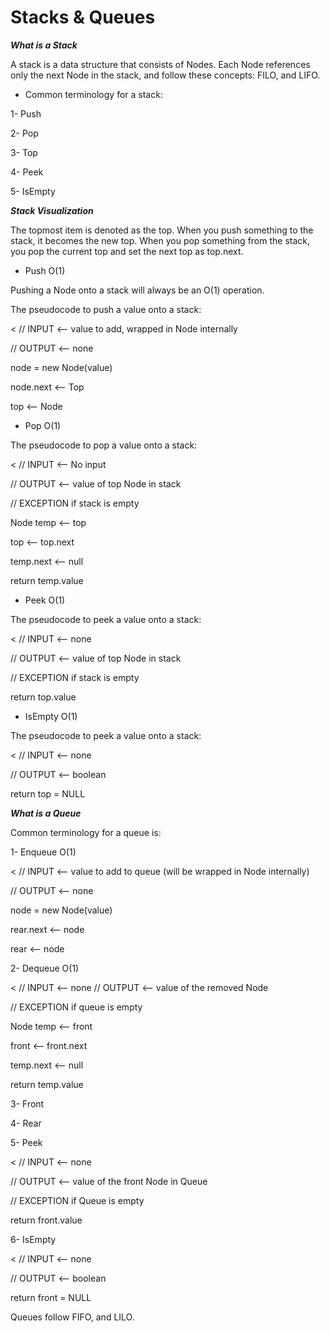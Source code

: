 # Stacks & Queues

***What is a Stack***

A stack is a data structure that consists of Nodes. Each Node references only the next Node in the stack, and follow these concepts: FILO, and LIFO.

* Common terminology for a stack:

1- Push

2- Pop

3- Top

4- Peek

5- IsEmpty

***Stack Visualization***

The topmost item is denoted as the top. When you push something to the stack, it becomes the new top. When you pop something from the stack, you pop the current top and set the next top as top.next.




* Push O(1)

Pushing a Node onto a stack will always be an O(1) operation. 


The pseudocode to push a value onto a stack:

<
  // INPUT <-- value to add, wrapped in Node internally

  // OUTPUT <-- none

   node = new Node(value)

   node.next <-- Top

   top <-- Node
>

* Pop O(1)

The pseudocode to pop a value onto a stack:

<
// INPUT <-- No input

// OUTPUT <-- value of top Node in stack

// EXCEPTION if stack is empty

   Node temp <-- top

   top <-- top.next
   
   temp.next <-- null
   
   return temp.value
>

* Peek O(1)

The pseudocode to peek a value onto a stack:

<
// INPUT <-- none

// OUTPUT <-- value of top Node in stack

// EXCEPTION if stack is empty

   return top.value
>

* IsEmpty O(1)

The pseudocode to peek a value onto a stack:

<
// INPUT <-- none

// OUTPUT <-- boolean

return top = NULL
>

***What is a Queue***

Common terminology for a queue is:

1- Enqueue O(1)

<
  // INPUT <-- value to add to queue (will be wrapped in Node internally)

  // OUTPUT <-- none
 
   node = new Node(value)
 
   rear.next <-- node
 
   rear <-- node
>

2- Dequeue O(1)

<
// INPUT <-- none
// OUTPUT <-- value of the removed Node

// EXCEPTION if queue is empty

   Node temp <-- front

   front <-- front.next

   temp.next <-- null

   return temp.value
>

3- Front

4- Rear

5- Peek 

<
// INPUT <-- none

// OUTPUT <-- value of the front Node in Queue

// EXCEPTION if Queue is empty

   return front.value
>

6- IsEmpty

<
// INPUT <-- none

// OUTPUT <-- boolean

return front = NULL
>

Queues follow FIFO, and LILO.




